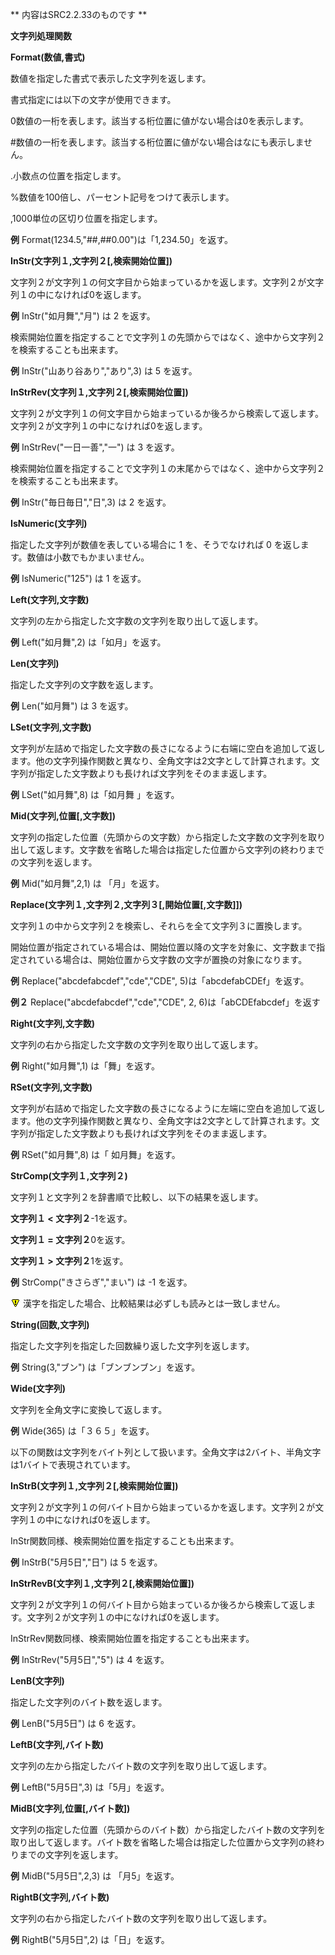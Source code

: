 ** 内容はSRC2.2.33のものです **

**文字列処理関数**

**Format(数値,書式)**

数値を指定した書式で表示した文字列を返します。

書式指定には以下の文字が使用できます。

0数値の一桁を表します。該当する桁位置に値がない場合は0を表示します。

#数値の一桁を表します。該当する桁位置に値がない場合はなにも表示しません。

.小数点の位置を指定します。

%数値を100倍し、パーセント記号をつけて表示します。

,1000単位の区切り位置を指定します。

**例** Format(1234.5,"##,##0.00")は「1,234.50」を返す。

**InStr(文字列１,文字列２[,検索開始位置])**

文字列２が文字列１の何文字目から始まっているかを返します。文字列２が文字列１の中になければ0を返します。

**例** InStr("如月舞","月") は 2 を返す。

検索開始位置を指定することで文字列１の先頭からではなく、途中から文字列２を検索することも出来ます。

**例** InStr("山あり谷あり","あり",3) は 5 を返す。

**InStrRev(文字列１,文字列２[,検索開始位置])**

文字列２が文字列１の何文字目から始まっているか後ろから検索して返します。文字列２が文字列１の中になければ0を返します。

**例** InStrRev("一日一善","一") は 3 を返す。

検索開始位置を指定することで文字列１の末尾からではなく、途中から文字列２を検索することも出来ます。

**例** InStr("毎日毎日","日",3) は 2 を返す。

**IsNumeric(文字列)**

指定した文字列が数値を表している場合に 1 を、そうでなければ 0 を返します。数値は小数でもかまいません。

**例** IsNumeric("125") は 1 を返す。

**Left(文字列,文字数)**

文字列の左から指定した文字数の文字列を取り出して返します。

**例** Left("如月舞",2) は「如月」を返す。

**Len(文字列)**

指定した文字列の文字数を返します。

**例** Len("如月舞") は 3 を返す。

**LSet(文字列,文字数)**

文字列が左詰めで指定した文字数の長さになるように右端に空白を追加して返します。他の文字列操作関数と異なり、全角文字は2文字として計算されます。文字列が指定した文字数よりも長ければ文字列をそのまま返します。

**例** LSet("如月舞",8) は「如月舞  」を返す。

**Mid(文字列,位置[,文字数])**

文字列の指定した位置（先頭からの文字数）から指定した文字数の文字列を取り出して返します。文字数を省略した場合は指定した位置から文字列の終わりまでの文字列を返します。

**例** Mid("如月舞",2,1) は 「月」を返す。

**Replace(文字列１,文字列２,文字列３[,開始位置[,文字数]])**

文字列１の中から文字列２を検索し、それらを全て文字列３に置換します。

開始位置が指定されている場合は、開始位置以降の文字を対象に、文字数まで指定されている場合は、開始位置から文字数の文字が置換の対象になります。

**例** Replace("abcdefabcdef","cde","CDE", 5)は「abcdefabCDEf」を返す。

**例２** Replace("abcdefabcdef","cde","CDE", 2, 6)は「abCDEfabcdef」を返す

**Right(文字列,文字数)**

文字列の右から指定した文字数の文字列を取り出して返します。

**例** Right("如月舞",1) は「舞」を返す。

**RSet(文字列,文字数)**

文字列が右詰めで指定した文字数の長さになるように左端に空白を追加して返します。他の文字列操作関数と異なり、全角文字は2文字として計算されます。文字列が指定した文字数よりも長ければ文字列をそのまま返します。

**例** RSet("如月舞",8) は「  如月舞」を返す。

**StrComp(文字列１,文字列２)**

文字列１と文字列２を辞書順で比較し、以下の結果を返します。

**文字列１ &lt; 文字列２**-1を返す。

**文字列１ = 文字列２**0を返す。

**文字列１ &gt; 文字列２**1を返す。

**例** StrComp("きさらぎ","まい") は -1 を返す。

![](./images/bm0.gif) 漢字を指定した場合、比較結果は必ずしも読みとは一致しません。

**String(回数,文字列)**

指定した文字列を指定した回数繰り返した文字列を返します。

**例** String(3,"ブン") は「ブンブンブン」を返す。

**Wide(文字列)**

文字列を全角文字に変換して返します。

**例** Wide(365) は「３６５」を返す。

以下の関数は文字列をバイト列として扱います。全角文字は2バイト、半角文字は1バイトで表現されています。

**InStrB(文字列１,文字列２[,検索開始位置])**

文字列２が文字列１の何バイト目から始まっているかを返します。文字列２が文字列１の中になければ0を返します。

InStr関数同様、検索開始位置を指定することも出来ます。

**例** InStrB("5月5日","日") は 5 を返す。

**InStrRevB(文字列１,文字列２[,検索開始位置])**

文字列２が文字列１の何バイト目から始まっているか後ろから検索して返します。文字列２が文字列１の中になければ0を返します。

InStrRev関数同様、検索開始位置を指定することも出来ます。

**例** InStrRev("5月5日","5") は 4 を返す。

**LenB(文字列)**

指定した文字列のバイト数を返します。

**例** LenB("5月5日") は 6 を返す。

**LeftB(文字列,バイト数)**

文字列の左から指定したバイト数の文字列を取り出して返します。

**例** LeftB("5月5日",3) は「5月」を返す。

**MidB(文字列,位置[,バイト数])**

文字列の指定した位置（先頭からのバイト数）から指定したバイト数の文字列を取り出して返します。バイト数を省略した場合は指定した位置から文字列の終わりまでの文字列を返します。

**例** MidB("5月5日",2,3) は 「月5」を返す。

**RightB(文字列,バイト数)**

文字列の右から指定したバイト数の文字列を取り出して返します。

**例** RightB("5月5日",2) は「日」を返す。
